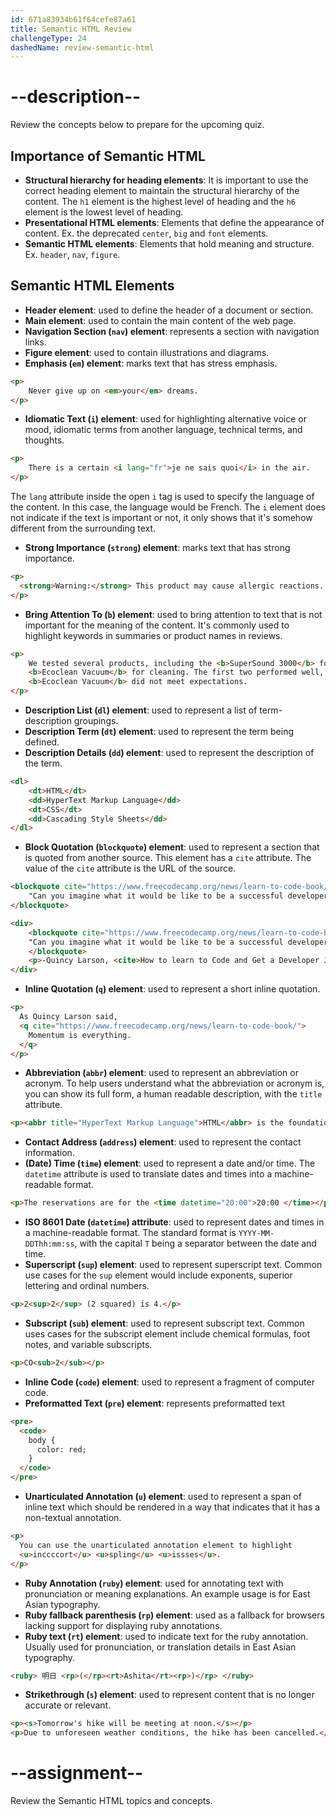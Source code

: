 ```yaml
---
id: 671a83934b61f64cefe87a61
title: Semantic HTML Review
challengeType: 24
dashedName: review-semantic-html
---
```


# --description--

Review the concepts below to prepare for the upcoming quiz.

## Importance of Semantic HTML

- **Structural hierarchy for heading elements**: It is important to use the correct heading element to maintain the structural hierarchy of the content. The `h1` element is the highest level of heading and the `h6` element is the lowest level of heading.
- **Presentational HTML elements**: Elements that define the appearance of content. Ex. the deprecated `center`, `big` and `font` elements.
- **Semantic HTML elements**: Elements that hold meaning and structure. Ex. `header`, `nav`, `figure`.

## Semantic HTML Elements

- **Header element**: used to define the header of a document or section.
- **Main element**: used to contain the main content of the web page.
- **Navigation Section (`nav`) element**: represents a section with navigation links.
- **Figure element**: used to contain illustrations and diagrams.
- **Emphasis (`em`) element**: marks text that has stress emphasis.

```html
<p>
    Never give up on <em>your</em> dreams.
</p>
```

- **Idiomatic Text (`i`) element**: used for highlighting alternative voice or mood, idiomatic terms from another language, technical terms, and thoughts.

```html
<p>
    There is a certain <i lang="fr">je ne sais quoi</i> in the air.
</p>
```

The `lang` attribute inside the open `i` tag is used to specify the language of the content. In this case, the language would be French. The `i` element does not indicate if the text is important or not, it only shows that it's somehow different from the surrounding text.

- **Strong Importance (`strong`) element**: marks text that has strong importance.

```html
<p>
  <strong>Warning:</strong> This product may cause allergic reactions.
</p>
```

- **Bring Attention To (`b`) element**: used to bring attention to text that is not important for the meaning of the content. It's commonly used to highlight keywords in summaries or product names in reviews.

```html
<p>
    We tested several products, including the <b>SuperSound 3000</b> for audio quality, the <b>QuickCharge Pro</b> for fast charging, and the
    <b>Ecoclean Vacuum</b> for cleaning. The first two performed well, but the
    <b>Ecoclean Vacuum</b> did not meet expectations.
</p>
```

- **Description List (`dl`) element**: used to represent a list of term-description groupings.
- **Description Term (`dt`) element**: used to represent the term being defined.
- **Description Details (`dd`) element**: used to represent the description of the term.

```html
<dl>
    <dt>HTML</dt>
    <dd>HyperText Markup Language</dd>
    <dt>CSS</dt>
    <dd>Cascading Style Sheets</dd>
</dl>
```

- **Block Quotation (`blockquote`) element**: used to represent a section that is quoted from another source. This element has a `cite` attribute. The value of the `cite` attribute is the URL of the source.

```html
<blockquote cite="https://www.freecodecamp.org/news/learn-to-code-book/">
    "Can you imagine what it would be like to be a successful developer? To have built software systems that people rely upon?"
</blockquote>
```

```html
<div>
    <blockquote cite="https://www.freecodecamp.org/news/learn-to-code-book/">
    "Can you imagine what it would be like to be a successful developer? To have built software systems that people rely upon?"
    </blockquote>
    <p>-Quincy Larson, <cite>How to learn to Code and Get a Developer Job [Full Book].</cite></p>
</div>
```

- **Inline Quotation (`q`) element**: used to represent a short inline quotation.

```html
<p>
  As Quincy Larson said,
  <q cite="https://www.freecodecamp.org/news/learn-to-code-book/">
    Momentum is everything.
  </q>
</p>
```

- **Abbreviation (`abbr`) element**: used to represent an abbreviation or acronym. To help users understand what the abbreviation or acronym is, you can show its full form, a human readable description, with the `title` attribute.

```html
<p><abbr title="HyperText Markup Language">HTML</abbr> is the foundation of the web.</p>
```

- **Contact Address (`address`) element**: used to represent the contact information. 
- **(Date) Time (`time`) element**: used to represent a date and/or time. The `datetime` attribute is used to translate dates and times into a machine-readable format.

```html
<p>The reservations are for the <time datetime="20:00">20:00 </time></p>
```

- **ISO 8601 Date (`datetime`) attribute**: used to represent dates and times in a machine-readable format. The standard format is `YYYY-MM-DDThh:mm:ss`, with the capital `T` being a separator between the date and time.
- **Superscript (`sup`) element**: used to represent superscript text. Common use cases for the `sup` element would include exponents, superior lettering and ordinal numbers.

```html
<p>2<sup>2</sup> (2 squared) is 4.</p>
```

- **Subscript (`sub`) element**: used to represent subscript text. Common uses cases for the subscript element include chemical formulas, foot notes, and variable subscripts.

```html
<p>CO<sub>2</sub></p>
```

- **Inline Code (`code`) element**: used to represent a fragment of computer code.
- **Preformatted Text (`pre`) element**: represents preformatted text

```html
<pre>
  <code>
    body {
      color: red;
    }
  </code>
</pre>
```

- **Unarticulated Annotation (`u`) element**: used to represent a span of inline text which should be rendered in a way that indicates that it has a non-textual annotation.

```html
<p>
  You can use the unarticulated annotation element to highlight
  <u>inccccort</u> <u>spling</u> <u>issses</u>.
</p>
```

- **Ruby Annotation (`ruby`) element**: used for annotating text with pronunciation or meaning explanations. An example usage is for East Asian typography.
- **Ruby fallback parenthesis (`rp`) element**: used as a fallback for browsers lacking support for displaying ruby annotations.
- **Ruby text (`rt`) element**: used to indicate text for the ruby annotation. Usually used for pronunciation, or translation details in East Asian typography.

```html
<ruby> 明日 <rp>(</rp><rt>Ashita</rt><rp>)</rp> </ruby>
```

- **Strikethrough (`s`) element**: used to represent content that is no longer accurate or relevant.

```html
<p><s>Tomorrow's hike will be meeting at noon.</s></p>
<p>Due to unforeseen weather conditions, the hike has been cancelled.</p>
```

# --assignment--

Review the Semantic HTML topics and concepts.
